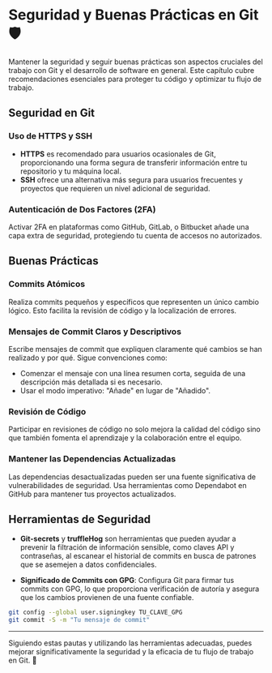 # Seguridad y Buenas Prácticas en Git 🛡️

Mantener la seguridad y seguir buenas prácticas son aspectos cruciales del trabajo con Git y el desarrollo de software en general. Este capítulo cubre recomendaciones esenciales para proteger tu código y optimizar tu flujo de trabajo.

## Seguridad en Git

### Uso de HTTPS y SSH

- **HTTPS** es recomendado para usuarios ocasionales de Git, proporcionando una forma segura de transferir información entre tu repositorio y tu máquina local.
- **SSH** ofrece una alternativa más segura para usuarios frecuentes y proyectos que requieren un nivel adicional de seguridad.

### Autenticación de Dos Factores (2FA)

Activar 2FA en plataformas como GitHub, GitLab, o Bitbucket añade una capa extra de seguridad, protegiendo tu cuenta de accesos no autorizados.

## Buenas Prácticas

### Commits Atómicos

Realiza commits pequeños y específicos que representen un único cambio lógico. Esto facilita la revisión de código y la localización de errores.

### Mensajes de Commit Claros y Descriptivos

Escribe mensajes de commit que expliquen claramente qué cambios se han realizado y por qué. Sigue convenciones como:

- Comenzar el mensaje con una línea resumen corta, seguida de una descripción más detallada si es necesario.
- Usar el modo imperativo: "Añade" en lugar de "Añadido".

### Revisión de Código

Participar en revisiones de código no solo mejora la calidad del código sino que también fomenta el aprendizaje y la colaboración entre el equipo.

### Mantener las Dependencias Actualizadas

Las dependencias desactualizadas pueden ser una fuente significativa de vulnerabilidades de seguridad. Usa herramientas como Dependabot en GitHub para mantener tus proyectos actualizados.

## Herramientas de Seguridad

- **Git-secrets** y **truffleHog** son herramientas que pueden ayudar a prevenir la filtración de información sensible, como claves API y contraseñas, al escanear el historial de commits en busca de patrones que se asemejen a datos confidenciales.

- **Significado de Commits con GPG**: Configura Git para firmar tus commits con GPG, lo que proporciona verificación de autoría y asegura que los cambios provienen de una fuente confiable.

```bash
git config --global user.signingkey TU_CLAVE_GPG
git commit -S -m "Tu mensaje de commit"
```

---

Siguiendo estas pautas y utilizando las herramientas adecuadas, puedes mejorar significativamente la seguridad y la eficacia de tu flujo de trabajo en Git. 🌟
